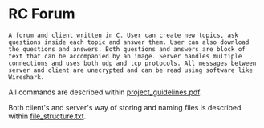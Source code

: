# RC Forum
```
A forum and client written in C. User can create new topics, ask questions inside each topic and answer them. User can also download the questions and answers. Both questions and answers are block of text that can be accompanied by an image. Server handles multiple connections and uses both udp and tcp protocols. All messages between server and client are unecrypted and can be read using software like Wireshark.
```

All commands are described within [project_guidelines.pdf](https://github.com/stopitcarl/rc-forum/blob/master/project_guideline.pdf).

Both client's and server's way of storing and naming files is described within [file_structure.txt](https://github.com/stopitcarl/rc-forum/blob/master/file_structure.txt).





